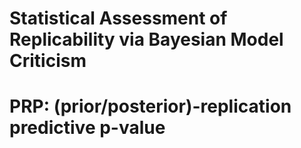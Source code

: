 # Statistical Assessment of Replicability via Bayesian Model Criticism
# PRP: (prior/posterior)-replication predictive p-value
